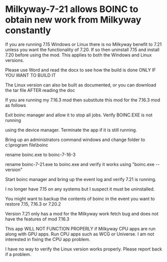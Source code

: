 # Milkyway-7-21 allows BOINC to obtain new work from Milkyway constantly

If you are running 7.15 Windows or Linux there is no Milkyway benefit to 7.21 unless you want the functionality of 7.20.  If so then uninstall 7.15 and install 7.20 before using the mod.  This applies to both the Windows and Linux versions.

Please use Word and read the docx to see how the build is done ONLY IF YOU WANT TO BUILD IT

The Linux version can also be built as documented, or you can download the tar file AFTER reading the doc

If you are running my 7.16.3 mod then substitute this mod for the 7.16.3 mod as follows

Exit boinc manager and allow it to stop all jobs.  Verify BOINC.EXE is not running

using the device manager.  Terminate the app if it is still running.

Bring up an administrators command windows and change folder to c:\program file\boinc

rename boinc.exe to boinc-7-16-3

rename boinc-7-21.exe to boinc.exe and verify it works using "boinc.exe --version"

Start boinc manager and bring up the event log and verify 7.21 is running.

I no longer have 7.15 on any systems but I suspect it must be uninstalled.

You might want to backup the contents of boinc in the event you want to restore 7.15, 7.16.3 or 7.20.2

Version 7.21 only has a mod for the Milkyway work fetch bug and does not have the features of mod 7.16.3

This app WILL NOT FUNCTION PROPERLY if Milkyway CPU apps are run along with GPU apps.
Run CPU apps such as WCG or Universe.  I am not interested in fixing the CPU app problem.

I have no way to verify the Linux version works properly.  Please report back if a problem.
